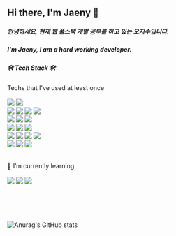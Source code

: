 
## Hi there, I'm Jaeny 👋
##### 안녕하세요, 현재 웹 풀스택 개발 공부를 하고 있는 오지수입니다.<br>
##### I'm Jaeny, I am a hard working developer.<br>


##### 🛠️ Tech Stack 🛠<br>
Techs that I've used at least once<br><br>
<img src="https://img.shields.io/badge/HTML5-3766AB?style=flat-square&logo=HTML5&logoColor=white"/></a>
<img src="https://img.shields.io/badge/CSS3-1572B6?style=flat-square&logo=CSS3&logoColor=white"/></a><br>
<img src="https://img.shields.io/badge/JavaScript-F7DF1E?style=flat-square&logo=JavaScript&logoColor=white"/></a>
<img src="https://img.shields.io/badge/jQuery-0769AD?style=flat-square&logo=jQuery&logoColor=white"/></a>
<img src="https://img.shields.io/badge/Node.js-339933?style=flat-square&logo=Node.js&logoColor=white"/></a>
<img src="https://img.shields.io/badge/Pug-A86454?style=flat-square&logo=Pug&logoColor=white"/></a><br>
<img src="https://img.shields.io/badge/Oracle-F80000?style=flat-square&logo=Oracle&logoColor=white"/></a>
<img src="https://img.shields.io/badge/MySQL-4479A1?style=flat-square&logo=MySQL&logoColor=white"/></a>
<img src="https://img.shields.io/badge/MongoDB-47A248?style=flat-square&logo=MongoDB&logoColor=white"/></a><br>
<img src="https://img.shields.io/badge/JAVA-007396?style=flat-square&logo=JAVA&logoColor=white"/></a>
<img src="https://img.shields.io/badge/Spring-6DB33F?style=flat-square&logo=Spring&logoColor=white"/></a>
<img src="https://img.shields.io/badge/Spring Boot-6DB33F?style=flat-square&logo=Spring Boot&logoColor=white"/></a><br>
<img src="https://img.shields.io/badge/Python-3776AB?style=flat-square&logo=Python&logoColor=white"/></a>
<img src="https://img.shields.io/badge/C-A8B9CC?style=flat-square&logo=C&logoColor=white"/></a>
<img src="https://img.shields.io/badge/C Sharp-239120?style=flat-square&logo=C Sharp&logoColor=white"/></a>
<img src="https://img.shields.io/badge/C++-00599C?style=flat-square&logo=C++&logoColor=white"/></a><br>
<img src="https://img.shields.io/badge/Apache Tomcat-F8DC75?style=flat-square&logo=Apache Tomcat&logoColor=white"/></a>
<img src="https://img.shields.io/badge/Qt-41CD52?style=flat-square&logo=Qt&logoColor=white"/></a>
<img src="https://img.shields.io/badge/Unity-000000?style=flat-square&logo=Unity&logoColor=white"/></a>
<br><br>

🌱 I’m currently learning <br><br>
<img src="https://img.shields.io/badge/JAVA-007396?style=flat-square&logo=JAVA&logoColor=white"/></a>
<img src="https://img.shields.io/badge/Spring-6DB33F?style=flat-square&logo=Spring&logoColor=white"/></a>
<img src="https://img.shields.io/badge/Spring Boot-6DB33F?style=flat-square&logo=Spring Boot&logoColor=white"/></a>
<br><br><br><br><br>

![Anurag's GitHub stats](https://github-readme-stats.vercel.app/api?username=jaeny96&show_icons=true&theme=radical)
